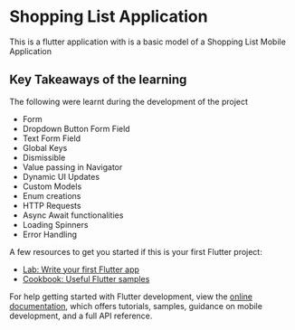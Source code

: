 # Shopping List Application

This is a flutter application with is a basic model of a Shopping List Mobile Application

## Key Takeaways of the learning

The following were learnt during the development of the project

- Form
- Dropdown Button Form Field
- Text Form Field
- Global Keys
- Dismissible
- Value passing in Navigator
- Dynamic UI Updates
- Custom Models
- Enum creations
- HTTP Requests
- Async Await functionalities
- Loading Spinners
- Error Handling

A few resources to get you started if this is your first Flutter project:

- [Lab: Write your first Flutter app](https://docs.flutter.dev/get-started/codelab)
- [Cookbook: Useful Flutter samples](https://docs.flutter.dev/cookbook)

For help getting started with Flutter development, view the
[online documentation](https://docs.flutter.dev/), which offers tutorials,
samples, guidance on mobile development, and a full API reference.
